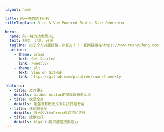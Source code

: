 ```yaml
---
layout: home

title: 阮一峰的技术周刊
titleTemplate: Vite & Vue Powered Static Site Generator

hero:
  name: 阮一峰的技术周刊1
  text: 科技, 分享, 开源
  tagline: 出于个人兴趣搭建，非官方！！！官网链接在https://www.ruanyifeng.com/blog/
  actions:
    - theme: brand
      text: Get Started
      link: /weekly/
    - theme: alt
      text: View on GitHub
      link: https://github.com/plantree/ruanyf-weekly

features:
  - title: 及时更新
    details: GitHub Action定期爬取最新文章
  - title: 收录全面
    details: 涵盖所有历史文章并按日期分类
  - title: 移动端适配
    details: 强大的VitePress保证可访问性
  - title: 搜索友好
    details: Algolia提供底层搜索能力
---
```

